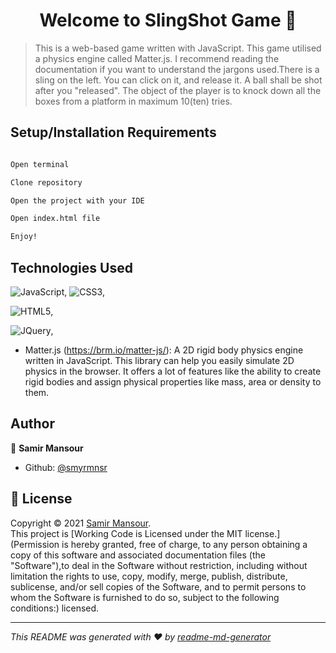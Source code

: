<h1 align="center">Welcome to SlingShot Game 👋</h1>

> This is a web-based game written with JavaScript. This game utilised a physics engine called Matter.js. I recommend reading the documentation if you want to understand the jargons used.There is a sling on the left. You can click on it, and release it. A ball shall be shot after you &#34;released&#34;. The object of the player is to knock down all the boxes from a platform in maximum 10(ten) tries.

## Setup/Installation Requirements

```sh

Open terminal

Clone repository

Open the project with your IDE

Open index.html file

Enjoy!

```

## Technologies Used


![JavaScript](https://img.shields.io/badge/-JavaScript-black?style=flat&logo=javascript),
![CSS3](https://img.shields.io/badge/-CSS-black?style=flat&logo=css3),

![HTML5](https://img.shields.io/badge/-HTML5-black?style=flat&logo=html5&logoColor=white),

![JQuery](https://img.shields.io/badge/-Jquerry-black?style=flat&logo=tjquery),


- Matter.js (https://brm.io/matter-js/):
A 2D rigid body physics engine written in JavaScript. This library can help you easily simulate 2D physics in the browser. It offers a lot of features like the ability to create rigid bodies and assign physical properties like mass, area or density to them.

## Author

👤 **Samir Mansour**

- Github: [@smyrmnsr](https://github.com/smyrmnsr)

## 📝 License

Copyright © 2021 [Samir Mansour](https://github.com/smyrmnsr).<br />
This project is [Working Code is Licensed under the MIT license.](Permission is hereby granted, free of charge, to any person obtaining a copy of this software and associated documentation files (the &#34;Software&#34;),to deal in the Software without restriction, including without limitation the rights to use, copy, modify, merge, publish, distribute, sublicense, and/or sell copies of the Software, and to permit persons to whom the Software is furnished to do so, subject to the following conditions:) licensed.

---

_This README was generated with ❤️ by [readme-md-generator](https://github.com/kefranabg/readme-md-generator)_
